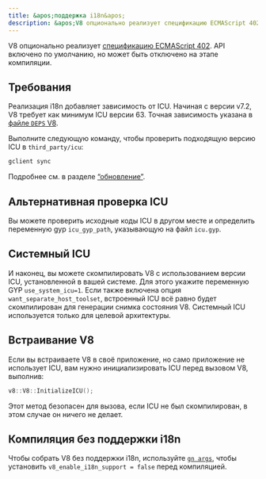 ```yaml
---
title: &apos;поддержка i18n&apos;
description: &apos;V8 опционально реализует спецификацию ECMAScript 402. API включено по умолчанию, но может быть отключено на этапе компиляции.&apos;
---
```

V8 опционально реализует [спецификацию ECMAScript 402](https://tc39.es/ecma402/). API включено по умолчанию, но может быть отключено на этапе компиляции.

## Требования

Реализация i18n добавляет зависимость от ICU. Начиная с версии v7.2, V8 требует как минимум ICU версии 63. Точная зависимость указана в [файле `DEPS` V8](https://chromium.googlesource.com/v8/v8.git/+/master/DEPS).

Выполните следующую команду, чтобы проверить подходящую версию ICU в `third_party/icu`:

```bash
gclient sync
```

Подробнее см. в разделе [“обновление”](/docs/source-code#staying-up-to-date).

## Альтернативная проверка ICU

Вы можете проверить исходные коды ICU в другом месте и определить переменную gyp `icu_gyp_path`, указывающую на файл `icu.gyp`.

## Системный ICU

И наконец, вы можете скомпилировать V8 с использованием версии ICU, установленной в вашей системе. Для этого укажите переменную GYP `use_system_icu=1`. Если также включена опция `want_separate_host_toolset`, встроенный ICU всё равно будет скомпилирован для генерации снимка состояния V8. Системный ICU используется только для целевой архитектуры.

## Встраивание V8

Если вы встраиваете V8 в своё приложение, но само приложение не использует ICU, вам нужно инициализировать ICU перед вызовом V8, выполнив:

```cpp
v8::V8::InitializeICU();
```

Этот метод безопасен для вызова, если ICU не был скомпилирован, в этом случае он ничего не делает.

## Компиляция без поддержки i18n

Чтобы собрать V8 без поддержки i18n, используйте [`gn args`](/docs/build-gn#gn), чтобы установить `v8_enable_i18n_support = false` перед компиляцией.
